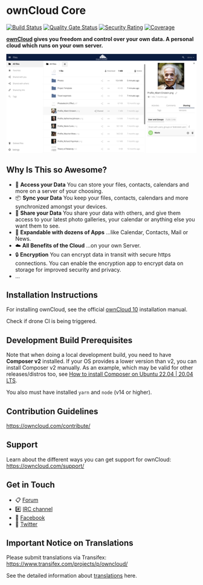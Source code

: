 # ownCloud Core

[![Build Status](https://drone.owncloud.com/api/badges/owncloud/core/status.svg?branch=master)](https://drone.owncloud.com/owncloud/core)
[![Quality Gate Status](https://sonarcloud.io/api/project_badges/measure?project=owncloud_core&metric=alert_status)](https://sonarcloud.io/dashboard?id=owncloud_core)
[![Security Rating](https://sonarcloud.io/api/project_badges/measure?project=owncloud_core&metric=security_rating)](https://sonarcloud.io/dashboard?id=owncloud_core)
[![Coverage](https://sonarcloud.io/api/project_badges/measure?project=owncloud_core&metric=coverage)](https://sonarcloud.io/dashboard?id=owncloud_core)

**[ownCloud](http://ownCloud.com) gives you freedom and control over your own data.
A personal cloud which runs on your own server.**

![](https://github.com/owncloud/screenshots/blob/master/files/sidebar_1.png)

## Why Is This so Awesome?
* :file_folder: **Access your Data** You can store your files, contacts, calendars and more on a server of your choosing.
* :package: **Sync your Data** You keep your files, contacts, calendars and more synchronized amongst your devices.
* :arrows_counterclockwise: **Share your Data** You share your data with others, and give them access to your latest photo galleries, your calendar or anything else you want them to see.
* :rocket: **Expandable with dozens of Apps** ...like Calendar, Contacts, Mail or News.
* :cloud: **All Benefits of the Cloud** ...on your own Server.
* :lock: **Encryption** You can encrypt data in transit with secure https connections. You can enable the encryption app to encrypt data on storage for improved security and privacy.
* ...

## Installation Instructions
For installing ownCloud, see the official
[ownCloud 10](https://doc.owncloud.com/server/latest/admin_manual/installation/) installation manual.

Check if drone CI is being triggered.

## Development Build Prerequisites
Note that when doing a local development build, you need to have **Composer v2** installed. If your OS provides a lower version than v2, you can install Composer v2 manually. As an example, which may be valid for other releases/distros too, see [How to install Composer on Ubuntu 22.04 | 20.04 LTS](https://www.how2shout.com/linux/how-to-install-composer-on-ubuntu-22-04-20-04-lts/).

You also must have installed `yarn` and `node` (v14 or higher).

## Contribution Guidelines
https://owncloud.com/contribute/

## Support
Learn about the different ways you can get support for ownCloud: https://owncloud.com/support/

## Get in Touch
* :clipboard: [Forum](https://central.owncloud.org)
* :hash: [IRC channel](https://web.libera.chat/?channels=#owncloud)
* :busts_in_silhouette: [Facebook](https://facebook.com/ownclouders)
* :hatching_chick: [Twitter](https://twitter.com/ownCloud)

## Important Notice on Translations
Please submit translations via Transifex:
https://www.transifex.com/projects/p/owncloud/

See the detailed information about [translations](https://doc.owncloud.com/server/latest/developer_manual/core/translation.html) here.
